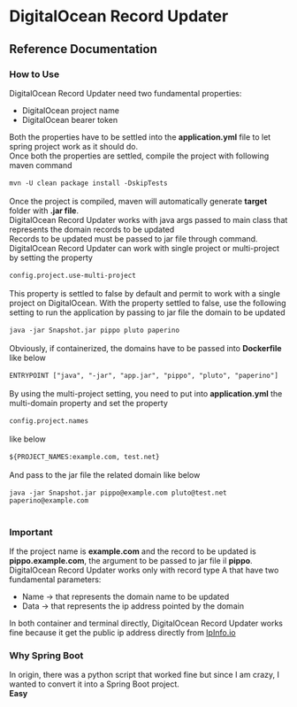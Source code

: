 <h1>DigitalOcean Record Updater</h1>
<h2>Reference Documentation</h2>

<h3>How to Use</h3>
DigitalOcean Record Updater need two fundamental properties:
<ul>
    <li>DigitalOcean project name</li>
    <li>DigitalOcean bearer token</li>
</ul>
Both the properties have to be settled into the <b>application.yml</b> file to let spring project work as it should do.
<br>Once both the properties are settled, compile the project with following maven command
<br><br>
    <code>mvn -U clean package install -DskipTests</code>
<br><br>
Once the project is compiled, maven will automatically generate <b>target</b> folder with <b>.jar file</b>.<br>
DigitalOcean Record Updater works with java args passed to main class that represents the domain records to be updated<br>
Records to be updated must be passed to jar file through command.<br>
DigitalOcean Record Updater can work with single project or multi-project by setting the property
<br><br>
<code>config.project.use-multi-project</code>
<br><br>
This property is settled to false by default and permit to work with a single project on DigitalOcean. With the property settled to false, use
the following setting to run the application by passing to jar file the domain to be updated
<br><br>
    <code>java -jar Snapshot.jar pippo pluto paperino</code>
<br><br>
Obviously, if containerized, the domains have to be passed into <b>Dockerfile</b> like below
<br><br>
    <code>ENTRYPOINT ["java", "-jar", "app.jar", "pippo", "pluto", "paperino"]</code>
<br><br>
By using the multi-project setting, you need to put into <b>application.yml</b> the multi-domain property and set the property
<br><br>
<code>config.project.names</code>
<br><br>
like below
<br><br>
<code>${PROJECT_NAMES:example.com, test.net}</code>
<br><br>
And pass to the jar file the related domain like below
<br><br>
<code>java -jar Snapshot.jar pippo@example.com pluto@test.net paperino@example.com</code>
<br><br>
<h3>Important</h3>
If the project name is <b>example.com</b> and the record to be updated is <b>pippo.example.com</b>, the argument to be passed to 
jar file il <b>pippo</b>.<br>
DigitalOcean Record Updater works only with record type A that have two fundamental parameters:
<ul>
    <li>Name -> that represents the domain name to be updated</li>
    <li>Data -> that represents the ip address pointed by the domain</li>
</ul>
In both container and terminal directly, DigitalOcean Record Updater works fine because it get the public ip address directly from 
<a href="ipinfo.io/ip">IpInfo.io</a>
<h3>Why Spring Boot</h3>
In origin, there was a python script that worked fine but since I am crazy, I wanted to convert it into a Spring Boot project.
<br><b>Easy</b>
